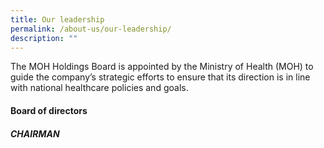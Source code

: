 ```yaml
---
title: Our leadership
permalink: /about-us/our-leadership/
description: ""
---
```

The MOH Holdings Board is appointed by the Ministry of Health (MOH) to guide the company’s strategic efforts to ensure that its direction is in line with national healthcare policies and goals​.​

#### Board of directors

##### CHAIRMAN